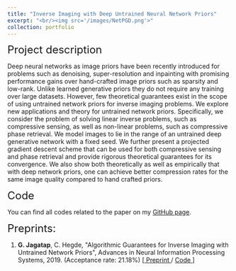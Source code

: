 ```yaml
---
title: "Inverse Imaging with Deep Untrained Neural Network Priors"
excerpt: "<br/><img src='/images/NetPGD.png'>"
collection: portfolio
---
```


<font size="+2"> Project description </font>

Deep neural networks as image priors have been recently introduced for problems such as denoising, super-resolution and inpainting with promising performance gains over hand-crafted image priors such as sparsity and low-rank. Unlike learned generative priors they do not require any training over large datasets. However, few theoretical guarantees exist in the scope of using untrained network priors for inverse imaging problems. We explore new applications and theory for untrained network priors. Specifically, we consider the problem of solving linear inverse problems, such as compressive sensing, as well as non-linear problems, such as compressive phase retrieval. We model images to lie in the range of an untrained deep generative network with a fixed seed. We further present a projected gradient descent scheme that can be used for both compressive sensing and phase retrieval and provide rigorous theoretical guarantees for its convergence. We also show both theoretically as well as empirically that with deep network priors, one can achieve better compression rates for the same image quality compared to hand crafted priors. 

<font size="+2"> Code </font>

You can find all codes related to the paper on my <a target="_blank" href='https://github.com/GauriJagatap/invimaging-deeppriors'> GitHub page</a>.

<font size="+2"> Preprints: </font>

1. **G. Jagatap**, C. Hegde, "Algorithmic Guarantees for Inverse Imaging with Untrained Network Priors", Advances in Neural Information Processing Systems, 2019. (Acceptance rate: 21.18%)  [<a target="_blank" href='https://arxiv.org/abs/1906.08763'> Preprint </a> / <a target="_blank" href='https://github.com/GauriJagatap/invimaging-deeppriors'> Code </a>]

